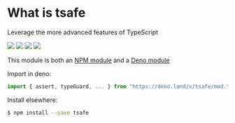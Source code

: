 # What is tsafe

 Leverage the more advanced features of TypeScript  
  
 ![](https://github.com/garronej/tsafe/workflows/ci/badge.svg?branch=main) ![](https://img.shields.io/bundlephobia/minzip/tsafe) ![](https://img.shields.io/npm/dw/tsafe) ![](https://img.shields.io/npm/l/tsafe)

This module is both an [NPM module](https://www.npmjs.com/package/tsafe) and a [Deno module](https://deno.land/x/tsafe)

Import in deno:

```typescript
import { assert, typeGuard, ... } from "https://deno.land/x/tsafe/mod.ts";
```

Install elsewhere:

```bash
$ npm install --save tsafe
```



